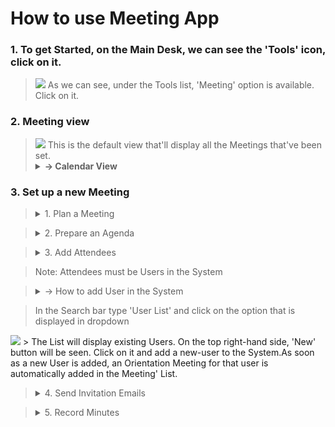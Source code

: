# How to use Meeting App

### 1. To get Started, on the Main Desk, we can see the 'Tools' icon, click on it.
> <img class="screenshot" src="{{ docs_base_url }}/assets/img/tools.png">
> As we can see, under the Tools list, 'Meeting' option is available. Click on it.

### 2. Meeting view
> <img class="screenshot" src="{{ docs_base_url }}/assets/img/list-view.png">
> This is the default view that'll display all the Meetings that've been set.
> <details> <summary style="cursor: pointer;font-weight: bold;"> -> Calendar View </summary>
> We can also view the Meetings in Calendar view that can be selected from left-hand side toolbar.
> <img class="screenshot" src="{{ docs_base_url }}/assets/img/calendar-view.png"> </details>

### 3. Set up a new Meeting

> <details><summary style="cursor: pointer;"> 1. Plan a Meeting </summary>
> <img class="screenshot" src="{{ docs_base_url }}/assets/img/plan-a-meeting.png"> </details>

> <details><summary style="cursor: pointer;"> 2. Prepare an Agenda </summary>
> <img class="screenshot" src="{{ docs_base_url }}/assets/img/prepare-agenda.png"> </details>

> <details><summary style="cursor: pointer;"> 3. Add Attendees </summary>
> <img class="screenshot" src="{{ docs_base_url }}/assets/img/plan-a-meeting.png">

> Note: Attendees must be Users in the System

> <details> <summary style="cursor: pointer;"> -> How to add User in the System </summary>

> In the Search bar type 'User List' and click on the option that is displayed in dropdown </p>
<img class="screenshot" src="{{ docs_base_url }}/assets/img/user-view.png">
> The List will display existing Users. On the top right-hand side, 'New' button will be seen. Click on it and add a new-user to the System.As soon as a new User is added, an Orientation Meeting for that user is automatically added in the Meeting' List. </p>
</details>
</details>

> <details><summary style="cursor: pointer;"> 4. Send Invitation Emails </summary>
> <img class="screenshot" src="{{ docs_base_url }}/assets/img/send-invitation.png"> </details>

> <details><summary style="cursor: pointer;"> 5. Record Minutes </summary>
> <img class="screenshot" src="{{ docs_base_url }}/assets/img/record-minutes.png"> </details>